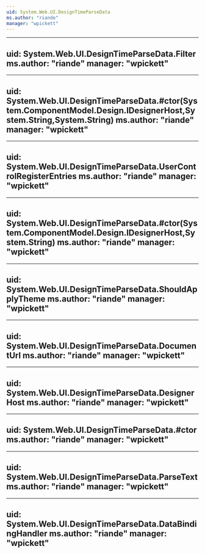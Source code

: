 ```yaml
---
uid: System.Web.UI.DesignTimeParseData
ms.author: "riande"
manager: "wpickett"
---
```


---
uid: System.Web.UI.DesignTimeParseData.Filter
ms.author: "riande"
manager: "wpickett"
---

---
uid: System.Web.UI.DesignTimeParseData.#ctor(System.ComponentModel.Design.IDesignerHost,System.String,System.String)
ms.author: "riande"
manager: "wpickett"
---

---
uid: System.Web.UI.DesignTimeParseData.UserControlRegisterEntries
ms.author: "riande"
manager: "wpickett"
---

---
uid: System.Web.UI.DesignTimeParseData.#ctor(System.ComponentModel.Design.IDesignerHost,System.String)
ms.author: "riande"
manager: "wpickett"
---

---
uid: System.Web.UI.DesignTimeParseData.ShouldApplyTheme
ms.author: "riande"
manager: "wpickett"
---

---
uid: System.Web.UI.DesignTimeParseData.DocumentUrl
ms.author: "riande"
manager: "wpickett"
---

---
uid: System.Web.UI.DesignTimeParseData.DesignerHost
ms.author: "riande"
manager: "wpickett"
---

---
uid: System.Web.UI.DesignTimeParseData.#ctor
ms.author: "riande"
manager: "wpickett"
---

---
uid: System.Web.UI.DesignTimeParseData.ParseText
ms.author: "riande"
manager: "wpickett"
---

---
uid: System.Web.UI.DesignTimeParseData.DataBindingHandler
ms.author: "riande"
manager: "wpickett"
---
